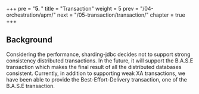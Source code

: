 +++
pre = "<b>5. </b>"
title = "Transaction"
weight = 5
prev = "/04-orchestration/apm/"
next = "/05-transaction/transaction/"
chapter = true
+++

## Background

Considering the performance, sharding-jdbc decides not to support strong consistency distributed transactions. In the future, it will support the B.A.S.E transaction which makes the final result of all the distributed databases consistent. Currently, in addition to supporting weak XA transactions, we have been able to provide the Best-Effort-Delivery transaction, one of the B.A.S.E transaction.
